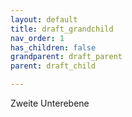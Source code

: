 ```yaml
---
layout: default
title: draft_grandchild
nav_order: 1
has_children: false
grandparent: draft_parent
parent: draft_child

---
```


Zweite Unterebene
